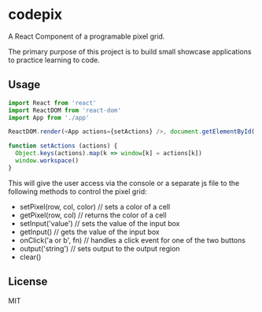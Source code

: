 # codepix

A React Component of a programable pixel grid.

The primary purpose of this project is to build small showcase applications to practice learning to code.

## Usage

``` js
import React from 'react'
import ReactDOM from 'react-dom'
import App from './app'

ReactDOM.render(<App actions={setActions} />, document.getElementById('app'))

function setActions (actions) {
  Object.keys(actions).map(k => window[k] = actions[k])
  window.workspace()
}
```

This will give the user access via the console or a separate js file to the following methods to control the pixel grid:

* setPixel(row, col, color) // sets a color of a cell
* getPixel(row, col) // returns the color of a cell
* setInput('value') // sets the value of the input box
* getInput() // gets the value of the input box
* onClick('a or b', fn) // handles a click event for one of the two buttons
* output('string') // sets output to the output region
* clear()

## License

MIT 
